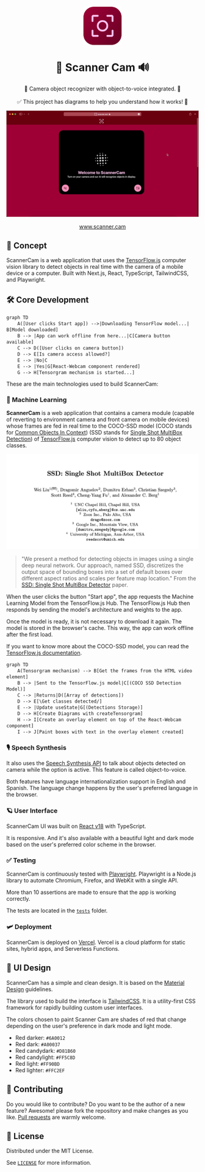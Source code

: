 <p align="center">
  <img
    src=".github/logo.png"
    align="center"
    width="100"
    alt="Scanner Cam"
    title="Scanner Cam"
  />
  <h1 align="center">📸 Scanner Cam 🔊</h1>
</p>

<p align="center">
  📸 Camera object recognizer with object-to-voice integrated. 🤖<br />
  <br />
  ✅ This project has diagrams to help you understand how it works! 📌<br />
</p>

![Demo of ScannerCam](./.github/demo.gif)

<p align="center">
  <a href="https://scanner.cam">www.scanner.cam</a><br />
</p>

## 🤖 Concept

ScannerCam is a web application that uses the [TensorFlow.js](https://www.tensorflow.org/js) computer vision library to detect objects in real time with the camera of a mobile device or a computer. Built with Next.js, React, TypeScript, TailwindCSS, and Playwright.

## 🛠 Core Development

```mermaid
graph TD
    A([User clicks Start app]) -->|Downloading TensorFlow model...| B[Model downloaded]
    B --> |App can work offline from here...|C[Camera button available]
    C --> D([User clicks on camera button])
    D --> E[Is camera access allowed?]
    E --> |No|C
    E --> |Yes|G[React-Webcam component rendered]
    G --> H[Tensorgram mechanism is started...]
```

These are the main technologies used to build ScannerCam:

### 🧠 Machine Learning

**ScannerCam** is a web application that contains a camera module (capable of reverting to environment camera and front camera on mobile devices) whose frames are fed in real time to the COCO-SSD model (COCO stands for [Common Objects In Context](https://cocodataset.org/#home)) (SSD stands for [Single Shot MultiBox Detection](https://arxiv.org/abs/1512.02325)) of [TensorFlow.js](https://www.tensorflow.org/js) computer vision to detect up to 80 object classes.

![SSD: Single Shot MultiBox Detector](./.github/ssd-paper.jpg)

> "We present a method for detecting objects in images using a single deep neural network. Our approach, named SSD, discretizes the output space of bounding boxes into a set of default boxes over different aspect ratios and scales per feature map location." From the [SSD: Single Shot MultiBox Detector](https://arxiv.org/abs/1512.02325) paper.

When the user clicks the button "Start app", the app requests the Machine Learning Model from the TensorFlow.js Hub. The TensorFlow.js Hub then responds by sending the model's architecture and weights to the app.

Once the model is ready, it is not necessary to download it again. The model is stored in the browser's cache. This way, the app can work offline after the first load.

If you want to know more about the COCO-SSD model, you can read the [TensorFlow.js documentation](https://www.tensorflow.org/js/models).

```mermaid
graph TD
    A(Tensorgram mechanism) --> B[Get the frames from the HTML video element]
    B --> |Sent to the TensorFlow.js model|C[(COCO SSD Detection Model)]
    C --> |Returns|D([Array of detections])
    D --> E[\Get classes detected/]
    E --> |Update useState|G[(Detections Storage)]
    D --> H[Create Diagrams with createTensorgram]
    H --> I[Create an overlay element on top of the React-Webcam component]
    I --> J[Paint boxes with text in the overlay element created]
```

### 🎙 Speech Synthesis

It also uses the [Speech Synthesis API](https://developer.mozilla.org/en-US/docs/Web/API/SpeechSynthesis) to talk about objects detected on camera while the option is active. This feature is called object-to-voice.

Both features have language internationalization support in English and Spanish. The language change happens by the user's preferred language in the browser.

### 🪐 User Interface

ScannerCam UI was built on [React v18](https://reactjs.org/blog/2022/03/29/react-v18.html) with TypeScript.

It is responsive. And it's also available with a beautiful light and dark mode based on the user's preferred color scheme in the browser.

### ✅ Testing

ScannerCam is continuously tested with [Playwright](https://playwright.dev/). Playwright is a Node.js library to automate Chromium, Firefox, and WebKit with a single API.

More than 10 assertions are made to ensure that the app is working correctly.

The tests are located in the [`tests`](./tests) folder.

### 🛩 Deployment

ScannerCam is deployed on [Vercel](https://vercel.com). Vercel is a cloud platform for static sites, hybrid apps, and Serverless Functions.

## 🎨 UI Design

ScannerCam has a simple and clean design. It is based on the [Material Design](https://material.io/design) guidelines.

The library used to build the interface is [TailwindCSS](https://tailwindcss.com). It is a utility-first CSS framework for rapidly building custom user interfaces.

The colors chosen to paint Scanner Cam are shades of red that change depending on the user's preference in dark mode and light mode.

- Red darker: `#6A0012`
- Red dark: `#A00037`
- Red candydark: `#D81B60`
- Red candylight: `#FF5C8D`
- Red light: `#FF90BD`
- Red lighter: `#FFC2EF`

## 🤲 Contributing

Do you would like to contribute? Do you want to be the author of a new feature? Awesome! please fork the repository and make changes as you like. [Pull requests](https://github.com/360macky/scanner-cam/pulls) are warmly welcome.

## 📃 License

Distributed under the MIT License.

See [`LICENSE`](./LICENSE) for more information.
